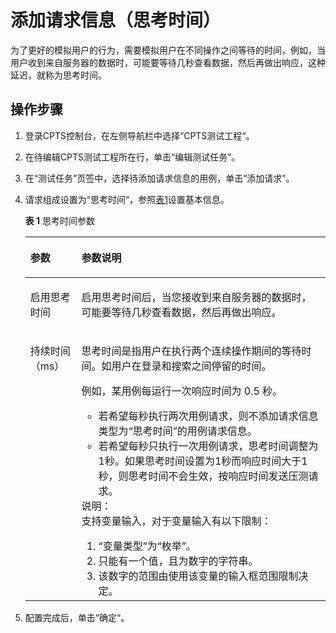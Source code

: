 # 添加请求信息（思考时间）<a name="cpts_01_0013"></a>

为了更好的模拟用户的行为，需要模拟用户在不同操作之间等待的时间，例如，当用户收到来自服务器的数据时，可能要等待几秒查看数据，然后再做出响应，这种延迟，就称为思考时间。

## 操作步骤<a name="section193091515104217"></a>

1.  登录CPTS控制台，在左侧导航栏中选择“CPTS测试工程“。
2.  在待编辑CPTS测试工程所在行，单击“编辑测试任务”。
3.  在“测试任务”页签中，选择待添加请求信息的用例，单击“添加请求”。
4.  请求组成设置为“思考时间“，参照[表1](#table187806288414)设置基本信息。

    **表 1**  思考时间参数

    <a name="table187806288414"></a>
    <table><thead align="left"><tr id="row1779728174111"><th class="cellrowborder" valign="top" width="17%" id="mcps1.2.3.1.1"><p id="p167774288414"><a name="p167774288414"></a><a name="p167774288414"></a>参数</p>
    </th>
    <th class="cellrowborder" valign="top" width="83%" id="mcps1.2.3.1.2"><p id="p13778162816413"><a name="p13778162816413"></a><a name="p13778162816413"></a>参数说明</p>
    </th>
    </tr>
    </thead>
    <tbody><tr id="row117979336328"><td class="cellrowborder" valign="top" width="17%" headers="mcps1.2.3.1.1 "><p id="p1799153333217"><a name="p1799153333217"></a><a name="p1799153333217"></a>启用思考时间</p>
    </td>
    <td class="cellrowborder" valign="top" width="83%" headers="mcps1.2.3.1.2 "><p id="p779912336328"><a name="p779912336328"></a><a name="p779912336328"></a><span>启用思考时间后，当您接收到来自服务器的数据时，可能要等待几秒查看数据，然后再做出响应。</span></p>
    </td>
    </tr>
    <tr id="row0780228144112"><td class="cellrowborder" valign="top" width="17%" headers="mcps1.2.3.1.1 "><p id="p197791328174118"><a name="p197791328174118"></a><a name="p197791328174118"></a><span class="keyword" id="keyword855903581912"><a name="keyword855903581912"></a><a name="keyword855903581912"></a>持续时间</span>（ms）</p>
    </td>
    <td class="cellrowborder" valign="top" width="83%" headers="mcps1.2.3.1.2 "><p id="p15413172918287"><a name="p15413172918287"></a><a name="p15413172918287"></a><span>思考时间是指用户在执行两个连续操作期间的等待时间。</span><span>如用户在登录和搜索之间停留的时间。</span></p>
    <p id="p544817918366"><a name="p544817918366"></a><a name="p544817918366"></a>例如，某用例每运行一次响应时间为 0.5 秒。</p>
    <a name="ul19281729183610"></a><a name="ul19281729183610"></a><ul id="ul19281729183610"><li>若希望每秒执行两次用例请求，则不添加请求信息类型为<span class="uicontrol" id="uicontrol11779132814110"><a name="uicontrol11779132814110"></a><a name="uicontrol11779132814110"></a>“思考时间”</span>的<span class="keyword" id="keyword1997814174218"><a name="keyword1997814174218"></a><a name="keyword1997814174218"></a>用例请求信息</span>。</li><li>若希望每秒只执行一次用例请求，思考时间调整为1秒。如果思考时间设置为1秒而响应时间大于1秒，则思考时间不会生效，按响应时间发送压测请求。</li></ul>
    <div class="note" id="note19555134010286"><a name="note19555134010286"></a><a name="note19555134010286"></a><span class="notetitle"> 说明： </span><div class="notebody"><div class="p" id="p10729113342818"><a name="p10729113342818"></a><a name="p10729113342818"></a>支持变量输入，对于变量输入有以下限制：<a name="ol1454285414318"></a><a name="ol1454285414318"></a><ol id="ol1454285414318"><li>“变量类型”为“枚举”。</li><li>只能有一个值，且为数字的字符串。</li><li>该数字的范围由使用该变量的输入框范围限制决定。</li></ol>
    </div>
    </div></div>
    </td>
    </tr>
    </tbody>
    </table>

5.  配置完成后，单击“确定“。

